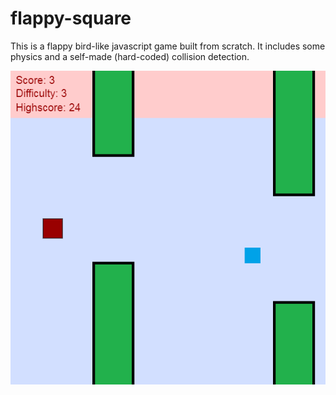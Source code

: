 # flappy-square
This is a flappy bird-like javascript game built from scratch. It includes some physics and a self-made (hard-coded) collision detection. 

![alt text](https://github.com/zapateros/flappy-square/blob/master/images/printscreens/printscreen.png "printscreen flappy square")
